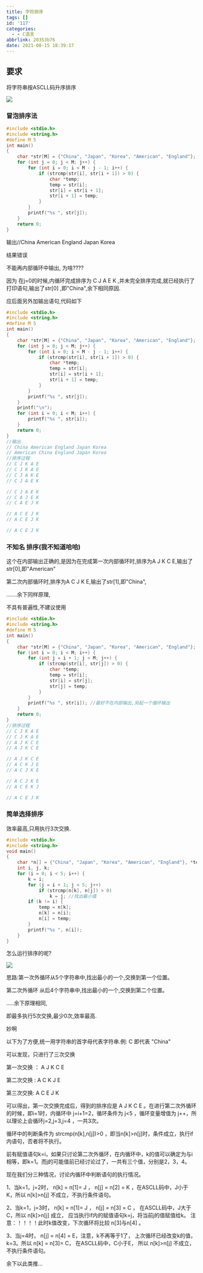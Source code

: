 ```yaml
---
title: 字符排序
tags: []
id: '117'
categories:
  - - C语言
abbrlink: 20353b76
date: 2021-08-15 18:39:17
---
```


## 要求

将字符串按ASCLL码升序排序

![](http://47.101.172.219/wp-content/uploads/2021/08/图片-7.png)

### 冒泡排序法

```c
#include <stdio.h>
#include <string.h>
#define M 5
int main()
{
    char *str[M] = {"China", "Japan", "Korea", "American", "England"};
    for (int j = 0; j < M; j++) {
        for (int i = 0; i < M - j - 1; i++) {
            if (strcmp(str[i], str[i + 1]) > 0) {
                char *temp;
                temp = str[i];
                str[i] = str[i + 1];
                str[i + 1] = temp;
            }
        }
        printf("%s ", str[j]);
    }
    return 0;
}
```

输出//China American England Japan Korea

结果错误

不能再内部循环中输出, 为啥????

因为 在j=0的时候,内循环完成排序为 C J A E K ,并未完全排序完成,就已经执行了打印语句,输出了str\[0\] ,即"China",余下相同原因.

应后面另外加输出语句,代码如下

```c
#include <stdio.h>
#include <string.h>
#define M 5
int main()
{
    char *str[M] = {"China", "Japan", "Korea", "American", "England"};
    for (int j = 0; j < M; j++) {
        for (int i = 0; i < M - j - 1; i++) {
            if (strcmp(str[i], str[i + 1]) > 0) {
                char *temp;
                temp = str[i];
                str[i] = str[i + 1];
                str[i + 1] = temp;
            }
        }
        printf("%s ", str[j]);
    }
    printf("\n");
    for (int i = 0; i < M; i++) {
        printf("%s ", str[i]);
    }
    return 0;
}
//输出
// China American England Japan Korea
// American China England Japan Korea
//排序过程
// C J K A E
// C J K A E
// C J A K E
// C J A E K

// C J A E K
// C A J E K
// C A E J K

// A C E J K
// A C E J K

// A C E J K
```

### 不知名 排序(我不知道哈哈)

这个在内部输出正确的,是因为在完成第一次内部循环时,排序为A J K C E,输出了str\[0\],即"American"

第二次内部循环时,排序为A C J K E,输出了str\[1\],即"China",

.......余下同样原理,

不具有普遍性,不建议使用

```c
#include <stdio.h>
#include <string.h>
#define M 5
int main()
{
    char *str[M] = {"China", "Japan", "Korea", "American", "England"};
    for (int i = 0; i < M; i++) {
        for (int j = i + 1; j < M; j++) {
            if (strcmp(str[i], str[j]) > 0) {
                char *temp;
                temp = str[i];
                str[i] = str[j];
                str[j] = temp;
            }
        }
        printf("%s ", str[i]); //最好不在内部输出,另起一个循环输出
    }
    return 0;
}
//排序过程
// C J K A E
// C J K A E
// A J K C E
// A J K C E

// A J K C E
// A C K J E
// A C J K E

// A C J K E
// A C E K J

// A C E J K
```

### 简单选择排序

效率最高,只用执行3次交换.

```c
#include <stdio.h>
#include <string.h>
void main()
{
    char *n[] = {"China", "Japan", "Korea", "American", "England"}, *temp;
    int i, j, k;
    for (i = 0; i < 5; i++) {
        k = i;
        for (j = i + 1; j < 5; j++)
            if (strcmp(n[k], n[j]) > 0)
                k = j; //找出最小值
        if (k != i) {
            temp = n[k];
            n[k] = n[i];
            n[i] = temp;
        }
        printf("%s ", n[i]);
    }
}
```

怎么运行排序的呢?

![](http://47.101.172.219/wp-content/uploads/2021/08/图片-8-1024x622.png)

思路:第一次外循环从5个字符串中,找出最小的一个,交换到第一个位置。

第二次外循环 从后4个字符串中,找出最小的一个,交换到第二个位置。

.....余下原理相同,

即最多执行5次交换,最少0次,效率最高.

妙啊

以下为了方便,统一用字符串的首字母代表字符串.例: C 即代表 "China"

可以发现，只进行了三次交换

第一次交换 ： A J K C E

第二次交换 : A C K J E

第三次交换: A C E J K

可以得出，第一次交换完成后，得到的排序应是 A J K C E 。在进行第二次外循环的时候，即i=1时，内循环中 j=i+1=2，循环条件为 j<5 ，循环变量增值为 j++，所以理论上会循环j=2,j=3,j=4 ，一共3次。

循环中的判断条件为 strcmp(n\[k\],n\[j\])>0 ，即当n\[k\]>n\[j\]时，条件成立，执行if内语句，否者将不执行。

前有赋值语句k=i，如果只讨论第二次外循环，在内循环中，k的值可以确定为与i相等，即k=1。而j的可能值前已经讨论过了，一共有三个值，分别是2，3，4。

现在我们分三种情况，讨论内循环中判断语句的执行情况。

1、当k=1，j=2时， n\[k\] = n\[1\]= J ， n\[j\] = n\[2\] = K ，在ASCLL码中，J小于K，所以 n\[k\]>n\[j\] 不成立，不执行条件语句。

2、当k=1，j=3时， n\[k\] = n\[1\]= J ， n\[j\] = n\[3\] = C ， 在ASCLL码中，J大于C，所以 n\[k\]>n\[j\] 成立， 应当执行if内的赋值语句k=j，将当前j的值赋值给k。 注意：！！！！此时k值改变，下次循环将比较 n\[3\]与n\[4\] 。

3、当j=4时， n\[j\] = n\[4\] = E，注意，k不再等于1了， 上次循环已经改变k的值，k=3。所以 n\[k\] = n\[3\]= C， 在ASCLL码中，C小于E， 所以 n\[k\]>n\[j\] 不成立，不执行条件语句。

余下以此类推...